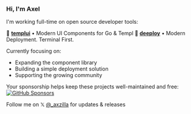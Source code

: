 ### Hi, I'm Axel

I'm working full-time on open source developer tools:

🎨 **[templui](https://github.com/axzilla/templui)** • Modern UI Components for Go & Templ
🚀 **[deeploy](https://github.com/axzilla/deeploy)** • Modern Deployment. Terminal First.

Currently focusing on:
- Expanding the component library 
- Building a simple deployment solution
- Supporting the growing community

Your sponsorship helps keep these projects well-maintained and free:  
[![GitHub Sponsors](https://img.shields.io/github/sponsors/axzilla?style=social)](https://github.com/sponsors/axzilla)

Follow me on 𝕏 [@_axzilla](https://x.com/_axzilla) for updates & releases
